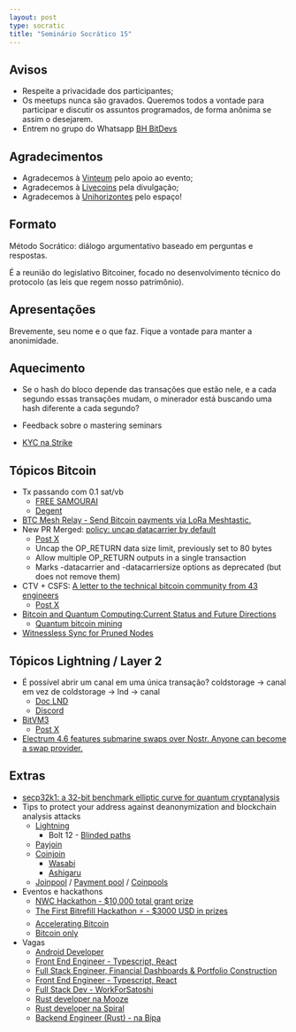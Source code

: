 ```yaml
---
layout: post
type: socratic
title: "Seminário Socrático 15"
---
```

## Avisos
- Respeite a privacidade dos participantes;
- Os meetups nunca são gravados. Queremos todos a vontade para participar e discutir os assuntos programados, de forma anônima se assim o desejarem.
- Entrem no grupo do Whatsapp [BH BitDevs](https://chat.whatsapp.com/EXLJjo3QURxBcj8bqxLc81) 

## Agradecimentos

- Agradecemos à [Vinteum](https://vinteum.org/) pelo apoio ao evento;
- Agradecemos à [Livecoins](https://livecoins.com.br/) pela divulgação;
- Agradecemos à [Unihorizontes](https://unihorizontes.br/) pelo espaço!

## Formato

Método Socrático: diálogo argumentativo baseado em perguntas e respostas.

É a reunião do legislativo Bitcoiner, focado no desenvolvimento técnico do protocolo (as leis que regem nosso patrimônio).

## Apresentações

Brevemente, seu nome e o que faz. Fique a vontade para manter a anonimidade.


## Aquecimento
- Se o hash do bloco depende das transações que estão nele, e a cada segundo essas transações mudam, o minerador está buscando uma hash diferente a cada segundo?

- Feedback sobre o mastering seminars

- [KYC na Strike](https://xcancel.com/texugop2p/status/1935344557098447242)

## Tópicos Bitcoin
- Tx passando com 0.1 sat/vb
    - [FREE SAMOURAI](https://xcancel.com/ottosch_/status/1935712233230639176)
    - [Degent](https://xcancel.com/mononautical/status/1936223502446522613)
- [BTC Mesh Relay - Send Bitcoin payments via LoRa Meshtastic.](https://github.com/eddieoz/btcmesh)
- New PR Merged: [policy: uncap datacarrier by default](https://github.com/bitcoin/bitcoin/pull/32406)
    - [Post X](https://xcancel.com/glozow/status/1932062404566761473)
    - Uncap the OP_RETURN data size limit, previously set to 80 bytes
    - Allow multiple OP_RETURN outputs in a single transaction
    - Marks -datacarrier and -datacarriersize options as deprecated (but does not remove them)
- CTV + CSFS: [A letter to the technical bitcoin community from 43 engineers](https://ctv-csfs.com/)
    - [Post X](https://xcancel.com/jamesob/status/1932030765618848161)
- [Bitcoin and Quantum Computing:Current Status and Future Directions](https://chaincode.com/bitcoin-post-quantum.pdf)
    - [Quantum bitcoin mining](https://www.mdpi.com/1099-4300/24/3/323)
- [Witnessless Sync for Pruned Nodes](https://delvingbitcoin.org/t/witnessless-sync-for-pruned-nodes/1742)

## Tópicos Lightning / Layer 2
- É possível abrir um canal em uma única transação? coldstorage -> canal em vez de coldstorage -> lnd -> canal
    - [Doc LND](https://docs.lightning.engineering/lightning-network-tools/lnd/psbt)
    - [Discord](https://discord.com/channels/1003633153694498918/1309988560442757250/1378802960116486214)
- [BitVM3](https://bitvm.org/bitvm3.pdf)
    - [Post X](https://xcancel.com/robin_linus/status/1934243097715597591)
- [Electrum 4.6 features submarine swaps over Nostr. Anyone can become a swap provider.](https://xcancel.com/ElectrumWallet/status/1933909910011453631)

## Extras
- [secp32k1: a 32-bit benchmark elliptic curve for quantum cryptanalysis](https://xcancel.com/dallairedemers/status/1935814277178515509)
- Tips to protect your address against deanonymization and blockchain analysis attacks
    - [Lightning](https://www.voltage.cloud/blog/lightning-network-privacy-explainer)
        - Bolt 12 - [Blinded paths](https://www.voltage.cloud/blog/what-are-blinded-paths-and-how-do-they-work)
    - [Payjoin](https://payjoin.org/docs/how-it-works/payjoin-v2-bip-77/)
    - [Coinjoin](https://docs.wasabiwallet.io/why-wasabi/Coins.html)
        - [Wasabi](https://wasabiwallet.io/)
        - [Ashigaru](https://ashigaru.rs/)
    - [Joinpool](https://bitcoinops.org/en/topics/joinpools/) / [Payment pool](https://rubin.io/bitcoin/2021/12/10/advent-13/) / [Coinpools](https://github.com/stutxo/op_ctv_payment_pool)
- Eventos e hackathons
    - [NWC Hackathon - $10,000 total grant prize](https://xcancel.com/geyserfund/status/1932483346980127163)
    - [The First Bitrefill Hackathon ⚡ - $3000 USD in prizes](https://xcancel.com/bitrefill/status/1932826247215694162)
    - [Accelerating Bitcoin](https://acelerandobitcoin.com/)
    - [Bitcoin only](https://bitcoinonly.com.br/)
- Vagas
    - [Android Developer](https://bitcoinerjobs.com/job/1751940-android-developer-nostr-dev-team)
    - [Front End Engineer - Typescript, React](https://bitcoinerjobs.com/job/1689737-front-end-engineer-typescript-react-swan-bitcoin)
    - [Full Stack Engineer, Financial Dashboards & Portfolio Construction](https://bitcoinerjobs.com/job/1754331-full-stack-engineer-financial-dashboards-and-portfolio-construction-swan-bitcoin)
    - [Front End Engineer - Typescript, React](https://bitcoinerjobs.com/job/1689737-front-end-engineer-typescript-react-swan-bitcoin)
    - [Full Stack Dev - WorkForSatoshi](https://bitcoinerjobs.com/job/1750654-full-stack-dev-workforsatoshi)
    - [Rust developer na Mooze](https://discord.com/channels/1003633153694498918/1345118189209780224/1382207167808933959)
    - [Rust developer na Spiral](https://xcancel.com/spiralbtc/status/1932434465931792588)
    - [Backend Engineer (Rust) - na Bipa](https://bipa.inhire.app/vagas/e384ae78-4644-4738-8aa6-5cb35f2dcbd5/backend-engineer-rust)
